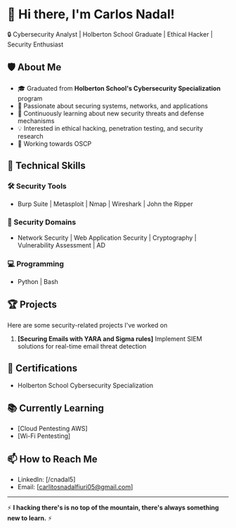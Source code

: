 # 👋 Hi there, I'm Carlos Nadal!

🔒 Cybersecurity Analyst | Holberton School Graduate | Ethical Hacker | Security Enthusiast

## 🛡️ About Me
- 🎓 Graduated from **Holberton School's Cybersecurity Specialization** program
- 🔭 Passionate about securing systems, networks, and applications
- 🌱 Continuously learning about new security threats and defense mechanisms
- 💡 Interested in ethical hacking, penetration testing, and security research
- 🚀 Working towards OSCP

## 🔧 Technical Skills
### 🛠️ Security Tools
- Burp Suite | Metasploit | Nmap | Wireshark | John the Ripper 
### 🔐 Security Domains
- Network Security | Web Application Security | Cryptography | Vulnerability Assessment | AD
### 💻 Programming
- Python | Bash 


## 🏆 Projects
Here are some security-related projects I've worked on
1. **[Securing Emails with YARA and Sigma rules]** Implement SIEM solutions for real-time email threat detection 

## 📝 Certifications
- Holberton School Cybersecurity Specialization

## 📚 Currently Learning
- [Cloud Pentesting AWS] 
- [Wi-Fi Pentesting] 

## 📫 How to Reach Me
- LinkedIn: [/cnadal5]
- Email: [carlitosnadalfiuri05@gmail.com] 

---

⚡ **I hacking there's is no top of the mountain, there's always something new to learn.** ⚡
